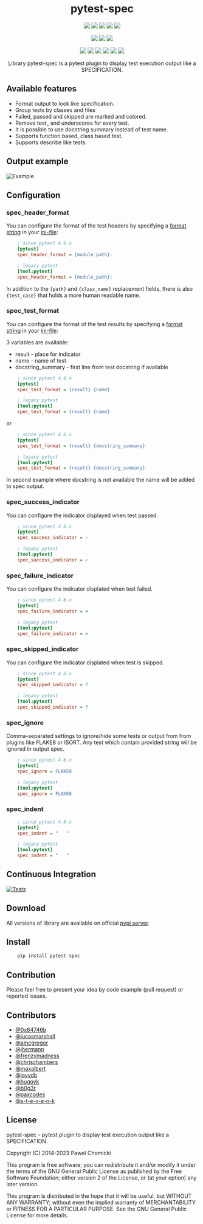 <p>
    <h1 align="center">pytest-spec</h1>
    <p align="center">
        <img src="https://badgen.net/badge/python/3.8/green">
        <img src="https://badgen.net/badge/python/3.9/green">
        <img src="https://badgen.net/badge/python/3.10/green">
        <img src="https://badgen.net/badge/python/3.11/green">
        <img src="https://badgen.net/badge/python/3.12/green">
    </p>
    <p align="center">
        <img src="https://badgen.net/badge/os/linux/blue">
        <img src="https://badgen.net/badge/os/windows/blue">
        <img src="https://badgen.net/badge/os/macos/blue">
    </p>
    <p align="center">
        <img src="https://badgen.net/badge/pytest/3.9.3/purple">
        <img src="https://badgen.net/badge/pytest/4.6.11/purple">
        <img src="https://badgen.net/badge/pytest/5.4.3/purple">
        <img src="https://badgen.net/badge/pytest/6.2.5/purple">
        <img src="https://badgen.net/badge/pytest/7.4.4/purple">
        <img src="https://badgen.net/badge/pytest/8.2.2/purple">
    </p>
    <p align="center">
        Library pytest-spec is a pytest plugin to display test execution output like a SPECIFICATION.
    </p>
</p>


## Available features

* Format output to look like specification.
* Group tests by classes and files
* Failed, passed and skipped are marked and colored.
* Remove test\_ and underscores for every test.
* It is possible to use docstring summary instead of test name.
* Supports function based, class based test.
* Supports describe like tests.


## Output example

![Example](https://github.com/pchomik/pytest-spec/raw/master/docs/output.gif)


## Configuration

### spec_header_format

You can configure the format of the test headers by specifying a [format string](https://docs.python.org/2/library/string.html#format-string-syntax) in your [ini-file](https://docs.pytest.org/en/stable/customize.html#pytest-ini):


```ini
    ; since pytest 4.6.x
    [pytest]
    spec_header_format = {module_path}:

    ; legacy pytest
    [tool:pytest]
    spec_header_format = {module_path}:
```

In addition to the ``{path}`` and ``{class_name}`` replacement fields, there is also ``{test_case}`` that holds a more human readable name.

### spec_test_format

You can configure the format of the test results by specifying a [format string](https://docs.python.org/2/library/string.html#format-string-syntax) in your [ini-file](https://docs.pytest.org/en/stable/customize.html#pytest-ini):

3 variables are available:
* result - place for indicator
* name - name of test
* docstring_summary - first line from test docstring if available

```ini
    ; since pytest 4.6.x
    [pytest]
    spec_test_format = {result} {name}

    ; legacy pytest
    [tool:pytest]
    spec_test_format = {result} {name}
```

or

```ini
    ; since pytest 4.6.x
    [pytest]
    spec_test_format = {result} {docstring_summary}

    ; legacy pytest
    [tool:pytest]
    spec_test_format = {result} {docstring_summary}
```

In second example where docstring is not available the name will be added to spec output.

### spec_success_indicator

You can configure the indicator displayed when test passed.

```ini
    ; since pytest 4.6.x
    [pytest]
    spec_success_indicator = ✓

    ; legacy pytest
    [tool:pytest]
    spec_success_indicator = ✓
```

### spec_failure_indicator

You can configure the indicator displated when test failed.

```ini
    ; since pytest 4.6.x
    [pytest]
    spec_failure_indicator = ✗

    ; legacy pytest
    [tool:pytest]
    spec_failure_indicator = ✗
```

### spec_skipped_indicator

You can configure the indicator displated when test is skipped.

```ini
    ; since pytest 4.6.x
    [pytest]
    spec_skipped_indicator = ?

    ; legacy pytest
    [tool:pytest]
    spec_skipped_indicator = ?
```

### spec_ignore

Comma-separated settings to ignore/hide some tests or output from from plugins like FLAKE8 or ISORT.
Any test which contain provided string will be ignored in output spec.

```ini
    ; since pytest 4.6.x
    [pytest]
    spec_ignore = FLAKE8

    ; legacy pytest
    [tool:pytest]
    spec_ignore = FLAKE8
```

### spec_indent

```ini
    ; since pytest 4.6.x
    [pytest]
    spec_indent = "   "

    ; legacy pytest
    [tool:pytest]
    spec_indent = "   "
```

## Continuous Integration

[![Tests](https://github.com/pchomik/pytest-spec/workflows/test/badge.svg)](https://github.com/pchomik/pytest-spec/actions)


## Download

All versions of library are available on official [pypi server](https://pypi.org/project/pytest-spec/#history).

## Install

```sh
    pip install pytest-spec
```

## Contribution

Please feel free to present your idea by code example (pull request) or reported issues.

## Contributors

* [@0x64746b](https://github.com/0x64746b)
* [@lucasmarshall](https://github.com/lucasmarshall)
* [@amcgregor](https://github.com/amcgregor)
* [@jhermann](https://github.com/jhermann)
* [@frenzymadness](https://github.com/frenzymadness)
* [@chrischambers](https://github.com/chrischambers)
* [@maxalbert](https://github.com/maxalbert)
* [@jayvdb](https://github.com/jayvdb)
* [@hugovk](https://github.com/hugovk)
* [@b0g3r](https://github.com/b0g3r)
* [@paxcodes](https://github.com/paxcodes)
* [@s-t-e-v-e-n-k](https://github.com/s-t-e-v-e-n-k)


## License

pytest-spec - pytest plugin to display test execution output like a SPECIFICATION.

Copyright (C) 2014-2023 Pawel Chomicki

This program is free software; you can redistribute it and/or modify it under the terms of the GNU General Public License as published by the Free Software Foundation; either version 2 of the License, or (at your option) any later version.

This program is distributed in the hope that it will be useful, but WITHOUT ANY WARRANTY; without even the implied warranty of MERCHANTABILITY or FITNESS FOR A PARTICULAR PURPOSE. See the GNU General Public License for more details.

